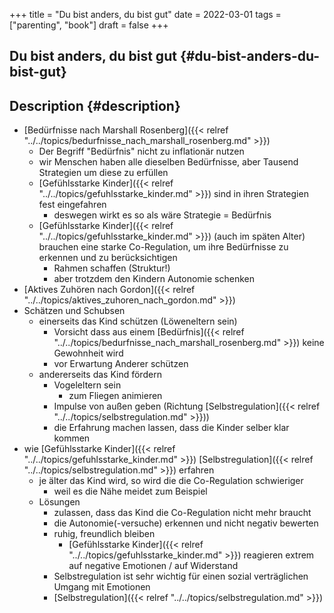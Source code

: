 +++
title = "Du bist anders, du bist gut"
date = 2022-03-01
tags = ["parenting", "book"]
draft = false
+++

## Du bist anders, du bist gut {#du-bist-anders-du-bist-gut}


## Description {#description}

-   [Bedürfnisse nach Marshall Rosenberg]({{< relref "../../topics/bedurfnisse_nach_marshall_rosenberg.md" >}})
    -   Der Begriff "Bedürfnis" nicht zu inflationär nutzen
    -   wir Menschen haben alle dieselben Bedürfnisse, aber Tausend Strategien um diese zu erfüllen
    -   [Gefühlsstarke Kinder]({{< relref "../../topics/gefuhlsstarke_kinder.md" >}}) sind in ihren Strategien fest eingefahren
        -   deswegen wirkt es so als wäre Strategie = Bedürfnis
    -   [Gefühlsstarke Kinder]({{< relref "../../topics/gefuhlsstarke_kinder.md" >}}) (auch im späten Alter) brauchen eine starke Co-Regulation, um ihre Bedürfnisse zu erkennen und zu berücksichtigen
        -   Rahmen schaffen (Struktur!)
        -   aber trotzdem den Kindern Autonomie schenken
-   [Aktives Zuhören nach Gordon]({{< relref "../../topics/aktives_zuhoren_nach_gordon.md" >}})
-   Schätzen und Schubsen
    -   einerseits das Kind schützen (Löweneltern sein)
        -   Vorsicht dass aus einem [Bedürfnis]({{< relref "../../topics/bedurfnisse_nach_marshall_rosenberg.md" >}}) keine Gewohnheit wird
        -   vor Erwartung Anderer schützen
    -   andererseits das Kind fördern
        -   Vogeleltern sein
            -   zum Fliegen animieren
        -   Impulse von außen geben (Richtung [Selbstregulation]({{< relref "../../topics/selbstregulation.md" >}}))
        -   die Erfahrung machen lassen, dass die Kinder selber klar kommen
-   wie [Gefühlsstarke Kinder]({{< relref "../../topics/gefuhlsstarke_kinder.md" >}}) [Selbstregulation]({{< relref "../../topics/selbstregulation.md" >}}) erfahren
    -   je älter das Kind wird, so wird die die Co-Regulation schwieriger
        -   weil es die Nähe meidet zum Beispiel
    -   Lösungen
        -   zulassen, dass das Kind die Co-Regulation nicht mehr braucht
        -   die Autonomie(-versuche) erkennen und nicht negativ bewerten
        -   ruhig, freundlich bleiben
            -   [Gefühlsstarke Kinder]({{< relref "../../topics/gefuhlsstarke_kinder.md" >}}) reagieren extrem auf negative Emotionen / auf Widerstand
        -   Selbstregulation ist sehr wichtig für einen sozial verträglichen Umgang mit Emotionen
        -   [Selbstregulation]({{< relref "../../topics/selbstregulation.md" >}})

